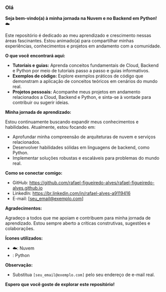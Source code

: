 ### Olá 

**Seja bem-vindo(a) à minha jornada na Nuvem e no Backend em Python!** ☁️

Este repositório é dedicado ao meu aprendizado e crescimento nessas áreas fascinantes. Estou animado(a) para compartilhar minhas experiências, conhecimentos e projetos em andamento com a comunidade.

**O que você encontrará aqui:**

* **Tutoriais e guias:** Aprenda conceitos fundamentais de Cloud, Backend e Python por meio de tutoriais passo a passo e guias informativos.
* **Exemplos de código:** Explore exemplos práticos de código que demonstram a aplicação de conceitos teóricos em cenários do mundo real.
* **Projetos pessoais:** Acompanhe meus projetos em andamento relacionados a Cloud, Backend e Python, e sinta-se à vontade para contribuir ou sugerir ideias.

**Minha jornada de aprendizado:**

Estou continuamente buscando expandir meus conhecimentos e habilidades. Atualmente, estou focando em:

* Aprofundar minha compreensão de arquiteturas de nuvem e serviços relacionados.
* Desenvolver habilidades sólidas em linguagens de backend, como Python.
* Implementar soluções robustas e escaláveis para problemas do mundo real.

**Como se conectar comigo:**

* GitHub: https://github.com/rafael-figueiredo-alves/rafael-figueiredo-alves.github.io
* LinkedIn: https://br.linkedin.com/in/rafael-alves-a9119416
* E-mail: [seu_email@exemplo.com]

**Agradecimentos:**

Agradeço a todos que me apoiam e contribuem para minha jornada de aprendizado. Estou sempre aberto a críticas construtivas, sugestões e colaborações.

**Ícones utilizados:**

* ☁️: Nuvem
* : Python

**Observação:**

* Substitua `[seu_email@exemplo.com]` pelo seu endereço de e-mail real.

**Espero que você goste de explorar este repositório!** 
